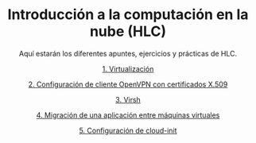 <div align="center">

# Introducción a la computación en la nube (HLC)

Aquí estarán los diferentes apuntes, ejercicios y prácticas de HLC.

[1. Virtualización](./Virtualización.md)

[2. Configuración de cliente OpenVPN con certificados X.509](./OpenVPN.md)

[3. Virsh](./virsh.md)

[4. Migración de una aplicación entre máquinas virtuales](./migracionvirt.md)

[5. Configuración de cloud-init](./cloud-init.md)

</div>
